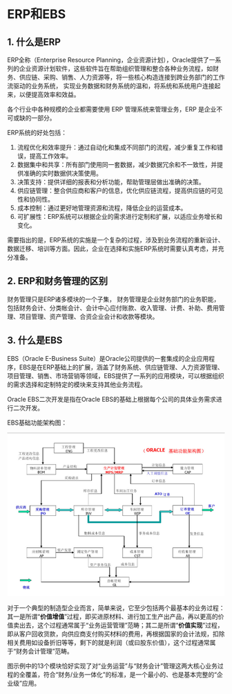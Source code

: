 # ERP和EBS

## 1. 什么是ERP

ERP全称（Enterprise Resource Planning，企业资源计划），Oracle提供了一系列的企业资源计划软件，这些软件旨在帮助组织管理和整合各种业务流程，如财务、供应链、采购、销售、人力资源等，将一些核心构造连接到跨业务部门的工作流驱动的业务系统， 实现业务数据和财务系统的温和，将系统和系统用户连接起来，以便提高效率和效益。

各个行业中各种规模的企业都需要使用 ERP 管理系统来管理业务，ERP 是企业不可或缺的一部分。



ERP系统的好处包括：

1. 流程优化和效率提升：通过自动化和集成不同部门的流程，减少重复工作和错误，提高工作效率。
2. 数据集中和共享：所有部门使用同一套数据，减少数据冗余和不一致性，并提供准确的实时数据供决策使用。
3. 决策支持：提供详细的报表和分析功能，帮助管理层做出准确的决策。
4. 供应链管理：整合供应商和客户的信息，优化供应链流程，提高供应链的可见性和协同性。
5. 成本控制：通过更好地管理资源和流程，降低企业的运营成本。
6. 可扩展性：ERP系统可以根据企业的需求进行定制和扩展，以适应业务增长和变化。

需要指出的是，ERP系统的实施是一个复杂的过程，涉及到业务流程的重新设计、数据迁移、培训等方面。因此，企业在选择和实施ERP系统时需要认真考虑，并充分准备。

## 2. ERP和财务管理的区别

财务管理只是ERP诸多模块的一个子集， 财务管理是企业财务部门的业务职能，包括财务会计、分类帐会计、会计中心应付账款、收入管理、计费、补助、费用管理、项目管理、资产管理、合资企业会计和收款等模块。



## 3. 什么是EBS

EBS（Oracle E-Business Suite）是Oracle公司提供的一套集成的企业应用程序，EBS是在ERP基础上的扩展，涵盖了财务系统、供应链管理、人力资源管理、项目管理、销售、市场营销等领域，EBS提供了一系列的应用模块，可以根据组织的需求选择和定制特定的模块来支持其他业务流程。

Oracle EBS二次开发是指在Oracle EBS的基础上根据每个公司的具体业务需求进行二次开发。



EBS基础功能架构图：

![](./pic/QQ截图20230712183229.png)

对于一个典型的制造型企业而言，简单来说，它至少包括两个最基本的业务过程：其一是所谓“**价值增值**”过程，即买进原材料、进行加工生产出产品，再以更高的价值卖出去，这个过程通常属于“业务运营管理”范畴；其二是所谓“**价值实现**”过程，即从客户回收货款，向供应商支付购买材料的费用，再根据国家的会计法规，扣除相关费用如设备折旧等等，剩下的就是利润（或曰股东价值），这个过程通常属于“财务会计管理”范畴。

图示例中的13个模块恰好实现了对“业务运营”与“财务会计”管理这两大核心业务过程的全覆盖，符合“财务/业务一体化”的标准，是一个最小的、也是基本完整的“企业级”应用。